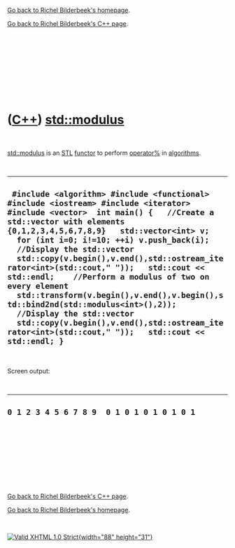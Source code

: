[Go back to Richel Bilderbeek's homepage](index.htm).

[Go back to Richel Bilderbeek's C++ page](Cpp.htm).

 

 

 

 

 

([C++](Cpp.htm)) [std::modulus](CppModulus.htm)
===============================================

 

[std::modulus](CppModulus.htm) is an [STL](CppStl.htm)
[functor](CppFunctor.htm) to perform [operator%](CppOperatorModulus.htm)
in [algorithms](CppAlgorithm.htm).

 

  ------------------------------------------------------------------------------------------------------------------------------------------------------------------------------------------------------------------------------------------------------------------------------------------------------------------------------------------------------------------------------------------------------------------------------------------------------------------------------------------------------------------------------------------------------------------------------------------------------------------------------------------------------------
  ` #include <algorithm> #include <functional> #include <iostream> #include <iterator> #include <vector>  int main() {   //Create a std::vector with elements {0,1,2,3,4,5,6,7,8,9}   std::vector<int> v;   for (int i=0; i!=10; ++i) v.push_back(i);    //Display the std::vector   std::copy(v.begin(),v.end(),std::ostream_iterator<int>(std::cout," "));   std::cout << std::endl;    //Perform a modulus of two on every element   std::transform(v.begin(),v.end(),v.begin(),std::bind2nd(std::modulus<int>(),2));    //Display the std::vector   std::copy(v.begin(),v.end(),std::ostream_iterator<int>(std::cout," "));   std::cout << std::endl; }`
  ------------------------------------------------------------------------------------------------------------------------------------------------------------------------------------------------------------------------------------------------------------------------------------------------------------------------------------------------------------------------------------------------------------------------------------------------------------------------------------------------------------------------------------------------------------------------------------------------------------------------------------------------------------

 

Screen output:

 

  ----------------------------------------------
  ` 0 1 2 3 4 5 6 7 8 9  0 1 0 1 0 1 0 1 0 1 `
  ----------------------------------------------

 

 

 

 

 

[Go back to Richel Bilderbeek's C++ page](Cpp.htm).

[Go back to Richel Bilderbeek's homepage](index.htm).

 

[![Valid XHTML 1.0 Strict](valid-xhtml10.png){width="88"
height="31"}](http://validator.w3.org/check?uri=referer)
